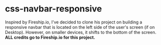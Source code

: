 # css-navbar-responsive
Inspired by Fireship.io, I've decided to clone his project on building a responsive navbar that is located on the left side of the user's screen (if on Desktop). However, on smaller devices, it shifts to the bottom of the screen. **ALL credits go to Fireship.io for this project.**

